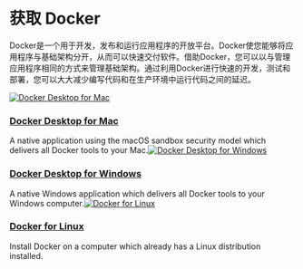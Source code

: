 # 获取 Docker

Docker是一个用于开发，发布和运行应用程序的开放平台。Docker使您能够将应用程序与基础架构分开，从而可以快速交付软件。借助Docker，您可以以与管理应用程序相同的方式来管理基础架构。通过利用Docker进行快速的开发，测试和部署，您可以大大减少编写代码和在生产环境中运行代码之间的延迟。



[![Docker Desktop for Mac](https://docs.docker.com/images/apple_48.svg)](https://docs.docker.com/docker-for-mac/install/)

### [Docker Desktop for Mac](https://docs.docker.com/docker-for-mac/install/) <a id="docker-for-mac"></a>

A native application using the macOS sandbox security model which delivers all Docker tools to your Mac.[![Docker Desktop for Windows](https://docs.docker.com/images/windows_48.svg)](https://docs.docker.com/docker-for-windows/install/)

### [Docker Desktop for Windows](https://docs.docker.com/docker-for-windows/install/) <a id="docker-for-windows/install/"></a>

A native Windows application which delivers all Docker tools to your Windows computer.[![Docker for Linux](https://docs.docker.com/images/linux_48.svg)](https://docs.docker.com/engine/install/)

### [Docker for Linux](https://docs.docker.com/engine/install/) <a id="docker-for-linux"></a>

Install Docker on a computer which already has a Linux distribution installed.

